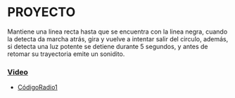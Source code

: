 # PROYECTO
Mantiene una linea recta hasta que se encuentra con la linea negra, cuando la detecta da marcha atrás, gira y vuelve a intentar salir del circulo, además, si detecta una luz potente se detiene durante 5 segundos, y antes de retomar su trayectoria emite un sonidito.
### [Video](https://www.youtube.com/shorts/yFxgoG7gLiQ)
- [CódigoRadio1](microbit-encerradoo.hex)
